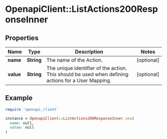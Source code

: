 # OpenapiClient::ListActions200ResponseInner

## Properties

| Name | Type | Description | Notes |
| ---- | ---- | ----------- | ----- |
| **name** | **String** | The name of the Action. | [optional] |
| **value** | **String** | The unique identifier of the action. This should be used when defining actions for a User Mapping. | [optional] |

## Example

```ruby
require 'openapi_client'

instance = OpenapiClient::ListActions200ResponseInner.new(
  name: null,
  value: null
)
```


